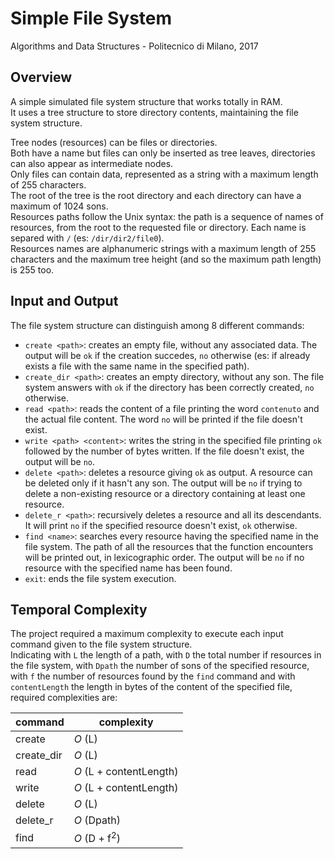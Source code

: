 # Simple File System

Algorithms and Data Structures - Politecnico di Milano, 2017

## Overview

A simple simulated file system structure that works totally in RAM.  
It uses a tree structure to store directory contents, maintaining the file system structure.  
    
Tree nodes (resources) can be files or directories.  
Both have a name but files can only be inserted as tree leaves, directories can also appear as intermediate nodes.  
Only files can contain data, represented as a string with a maximum length of 255 characters.  
The root of the tree is the root directory and each directory can have a maximum of 1024 sons.  
Resources paths follow the Unix syntax: the path is a sequence of names of resources, from the root to the requested file or directory. Each name is separed with `/` (es: `/dir/dir2/file0`).  
Resources names are alphanumeric strings with a maximum length of 255 characters and the maximum tree height (and so the maximum path length) is 255 too.

## Input and Output
The file system structure can distinguish among 8 different commands:
- `create <path>`: creates an empty file, without any associated data. The output will be `ok` if the creation succedes, `no` otherwise (es: if already exists a file with the same name in the specified path).
- `create_dir <path>`: creates an empty directory, without any son. The file system answers with `ok` if the directory has been correctly created, `no` otherwise.
- `read <path>`: reads the content of a file printing the word `contenuto` and the actual file content. The word `no` will be printed if the file doesn't exist.
- `write <path> <content>`: writes the string in the specified file printing `ok` followed by the number of bytes written. If the file doesn't exist, the output will be `no`.
- `delete <path>`: deletes a resource giving `ok` as output. A resource can be deleted only if it hasn't any son. The output will be `no` if trying to delete a non-existing resource or a directory containing at least one resource.
- `delete_r <path>`: recursively deletes a resource and all its descendants. It will print `no` if the specified resource doesn't exist, `ok` otherwise.
- `find <name>`: searches every resource having the specified name in the file system. The path of all the resources that the function encounters will be printed out, in lexicographic order. The output will be `no` if no resource with the specified name has been found.
- `exit`: ends the file system execution.

## Temporal Complexity
The project required a maximum complexity to execute each input command given to the file system structure.  
Indicating with `L` the length of a path, with `D` the total number if resources in the file system, with `Dpath` the number of sons of the specified resource, with `f` the number of resources found by the `find` command and with `contentLength` the length in bytes of the content of the specified file, required complexities are:  

|   command  |        complexity        |  
|------------|--------------------------|
| create     |  *O* (L)                 |
| create_dir |  *O* (L)                 |
| read       |  *O* (L + contentLength) |
| write      |  *O* (L + contentLength) |
| delete     |  *O* (L)                 |
| delete_r   |  *O* (Dpath)             |
| find       |  *O* (D + f<sup>2</sup>) |
